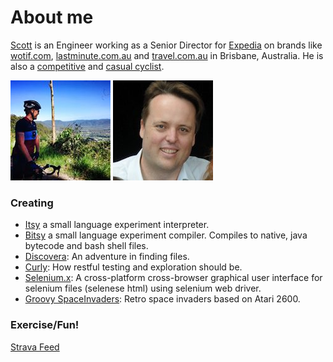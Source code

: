 # About me

[Scott](https://au.linkedin.com/in/scottjhorn) is an Engineer working as a Senior Director for [Expedia](http://expedia.com) on brands like [wotif.com](http://wotif.com), [lastminute.com.au](http://www.lastminute.com.au) and [travel.com.au](http://www.travel.com.au) in Brisbane, Australia. He is also a [competitive](http://www.strava.com/athletes/1300808) and [casual cyclist](http://www.strava.com/athletes/1300808).

![Scott on Mt Nebo picture](img/nebo.jpeg "Looking out of Mt Nebo")
![Scott's profile image](img/profile.jpg "Scott's profile image")


### Creating

* [Itsy](https://github.com/sjhorn/itsy-lang) a small language experiment interpreter.
* [Bitsy](https://github.com/sjhorn/bitsy-lang) a small language experiment compiler. Compiles to native, java bytecode and bash shell files.
* [Discovera](https://github.com/sjhorn/discovera): An adventure in finding files.
* [Curly](https://github.com/sjhorn/curly): How restful testing and exploration should be.
* [Selenium.x](https://github.com/sjhorn/selenium.x): A cross-platform cross-browser graphical user interface for selenium files (selenese html) using selenium web driver.
* [Groovy SpaceInvaders](https://github.com/sjhorn/SpaceInvaders): Retro space invaders based on Atari 2600.                        

### Exercise/Fun!
[Strava Feed](http://www.strava.com/athletes/1300808/activity-summary/2e8ce33e84e6ca28bbee37f916c6e0b78cbf5064 ':include :type=iframe width=300px height=160px')

